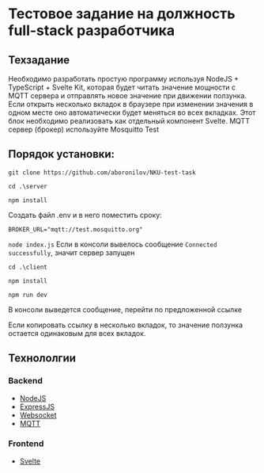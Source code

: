 # Тестовое задание на должность full-stack разработчика

## Техзадание
Необходимо разработать простую программу используя NodeJS + TypeScript + Svelte Kit, которая будет читать значение мощности c MQTT сервера и отправлять новое значение при движении ползунка. Если открыть несколько вкладок в браузере при изменении значения в одном месте оно автоматически будет меняться во всех вкладках. Этот блок необходимо реализовать как отдельный компонент Svelte. MQTT сервер (брокер) используйте Mosquitto Test

## Порядок установки:
```git clone https://github.com/aboronilov/NKU-test-task```

```cd .\server```

```npm install```

Создать файл .env и в него поместить сроку:

```BROKER_URL="mqtt://test.mosquitto.org"```

```node index.js```
Если в консоли вывелось сообщение ```Connected successfully```, значит сервер запущен

```cd .\client```

```npm install```

```npm run dev```

В консоли выведется сообщение, перейти по предложенной ссылке

Если копировать ссылку в несколько вкладок, то значение ползунка остается одинаковым для всех вкладок.

## Технололгии

### Backend

- [NodeJS](https://nodejs.org/)
- [ExpressJS](https://expressjs.com/)
- [Websocket](https://www.npmjs.com/package/ws)
- [MQTT](https://www.npmjs.com/package/mqtt)

### Frontend

- [Svelte](https://svelte.dev/)
